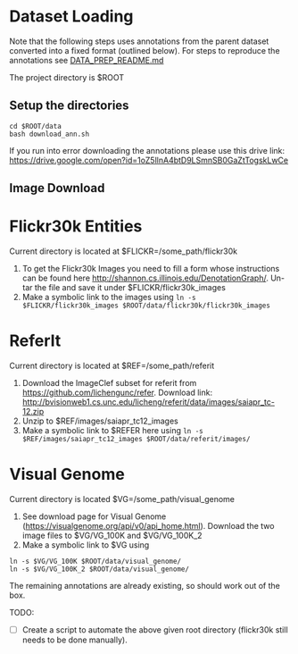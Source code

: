 # Dataset Loading

Note that the following steps uses annotations from the parent dataset converted into a fixed format (outlined below). For steps to reproduce the annotations see [DATA_PREP_README.md](./DATA_PREP_README.md)

The project directory is $ROOT

## Setup the directories
```
cd $ROOT/data
bash download_ann.sh
```

If you run into error downloading the annotations please use this drive link: https://drive.google.com/open?id=1oZ5llnA4btD9LSmnSB0GaZtTogskLwCe

## Image Download

# Flickr30k Entities
Current directory is located at $FLICKR=/some_path/flickr30k

1. To get the Flickr30k Images you need to fill a form whose instructions can be found here http://shannon.cs.illinois.edu/DenotationGraph/. Un-tar the file and save it under $FLICKR/flickr30k_images
1. Make a symbolic link to the images using `ln -s $FLICKR/flickr30k_images $ROOT/data/flickr30k/flickr30k_images`

# ReferIt 
Current directory is located at $REF=/some_path/referit

1. Download the ImageClef subset for referit from https://github.com/lichengunc/refer. Download link: http://bvisionweb1.cs.unc.edu/licheng/referit/data/images/saiapr_tc-12.zip
1. Unzip to $REF/images/saiapr_tc12_images
1. Make a symbolic link to $REFER here using `ln -s $REF/images/saiapr_tc12_images $ROOT/data/referit/images/`

# Visual Genome
Current directory is located $VG=/some_path/visual_genome

1. See download page for Visual Genome (https://visualgenome.org/api/v0/api_home.html). Download the two image files to $VG/VG_100K and $VG/VG_100K_2
1. Make a symbolic link to $VG using 
```
ln -s $VG/VG_100K $ROOT/data/visual_genome/
ln -s $VG/VG_100K_2 $ROOT/data/visual_genome/
```

The remaining annotations are already existing, so should work out of the box. 

TODO:
- [ ] Create a script to automate the above given root directory (flickr30k still needs to be done manually).
